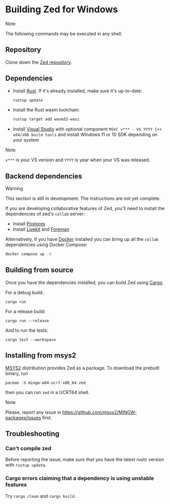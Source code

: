 # Building Zed for Windows

> [!NOTE]
> The following commands may be executed in any shell.

## Repository

Clone down the [Zed repository](https://github.com/zed-industries/zed).

## Dependencies

- Install [Rust](https://www.rust-lang.org/tools/install). If it's already installed, make sure it's up-to-date:

  ```bash
  rustup update
  ```

- Install the Rust wasm toolchain:

  ```bash
  rustup target add wasm32-wasi
  ```

- Install [Visual Studio](https://visualstudio.microsoft.com/downloads/) with optional component `MSVC v*** - VS YYYY C++ x64/x86 build tools` and install Windows 11 or 10 SDK depending on your system

> [!NOTE]
> `v***` is your VS version and `YYYY` is year when your VS was released.

## Backend dependencies

> [!WARNING]
> This section is still in development. The instructions are not yet complete.

If you are developing collaborative features of Zed, you'll need to install the dependencies of zed's `collab` server:

- Install [Postgres](https://www.postgresql.org/download/windows/)
- Install [Livekit](https://github.com/livekit/livekit-cli) and [Foreman](https://theforeman.org/manuals/3.9/quickstart_guide.html)

Alternatively, if you have [Docker](https://www.docker.com/) installed you can bring up all the `collab` dependencies using Docker Compose:

```sh
docker compose up -d
```

## Building from source

Once you have the dependencies installed, you can build Zed using [Cargo](https://doc.rust-lang.org/cargo/).

For a debug build:

```
cargo run
```

For a release build:

```
cargo run --release
```

And to run the tests:

```
cargo test --workspace
```

## Installing from msys2

[MSYS2](https://msys2.org/) distribution provides Zed as a package. To download the prebuilt binary, run

```
pacman -S mingw-w64-ucrt-x86_64-zed
```

then you can run `zed` in a UCRT64 shell.

> [!NOTE]
> Please, report any issue in https://github.com/msys2/MINGW-packages/issues first.

## Troubleshooting

### Can't compile zed

Before reporting the issue, make sure that you have the latest rustc version with `rustup update`.

### Cargo errors claiming that a dependency is using unstable features

Try `cargo clean` and `cargo build`.
